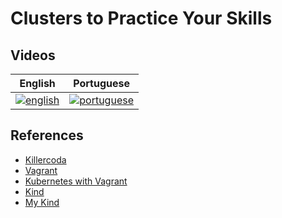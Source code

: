 # Clusters to Practice Your Skills

## Videos

| English | Portuguese |
|----------|:-------------:|
| [![english](https://i.ytimg.com/vi/tZX_bgeQIJQ/hqdefault.jpg)](https://youtu.be/tZX_bgeQIJQ) | [![portuguese](https://img.youtube.com/vi/ETPOYG5VSrc/hqdefault.jpg)](https://youtu.be/ETPOYG5VSrc)


## References

- [Killercoda](https://killercoda.com/)
- [Vagrant](https://www.vagrantup.com/)
- [Kubernetes with Vagrant](https://github.com/mmmarceleza/kubernetes-vagrant)
- [Kind](https://kind.sigs.k8s.io/)
- [My Kind](https://github.com/mmmarceleza/kind)
